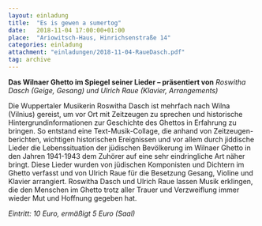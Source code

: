 ```yaml
---
layout: einladung
title:  "Es is gewen a sumertog"
date:   2018-11-04 17:00:00+01:00
place:  "Ariowitsch-Haus, Hinrichsenstraße 14"
categories: einladung
attachment: "einladungen/2018-11-04-RaueDasch.pdf"
tag: archive
---
```


**Das Wilnaer Ghetto im Spiegel seiner Lieder – präsentiert von**
*Roswitha Dasch (Geige, Gesang)*
*und Ulrich Raue (Klavier, Arrangements)*

Die Wuppertaler Musikerin Roswitha Dasch ist mehrfach nach Wilna (Vilnius) gereist, um vor Ort mit Zeitzeugen zu sprechen und historische Hintergrundinformationen zur Geschichte des Ghettos in Erfahrung zu bringen. So entstand eine Text-Musik-Collage, die anhand von Zeitzeugen- berichten, wichtigen historischen Ereignissen und vor allem durch jiddische Lieder die Lebenssituation der jüdischen Bevölkerung im Wilnaer Ghetto in den Jahren 1941-1943 dem Zuhörer auf eine sehr eindringliche Art näher bringt. Diese Lieder wurden von jüdischen Komponisten und Dichtern im Ghetto verfasst und von Ulrich Raue für die Besetzung Gesang, Violine und Klavier arrangiert. Roswitha Dasch und Ulrich Raue lassen Musik erklingen, die den Menschen im Ghetto trotz aller Trauer und Verzweiflung immer wieder Mut und Hoffnung gegeben hat.

*Eintritt: 10 Euro, ermäßigt 5 Euro (Saal)*
